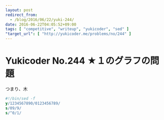 ```yaml
---
layout: post
redirect_from:
  - /blog/2016/06/22/yuki-244/
date: 2016-06-22T04:05:52+09:00
tags: [ "competitive", "writeup", "yukicoder", "sed" ]
"target_url": [ "http://yukicoder.me/problems/no/244" ]
---
```


# Yukicoder No.244 ★１のグラフの問題

つまり、木

``` sed
#!/bin/sed -f
y/1234567890/0123456789/
s/09/9/
s/^0/1/
```
